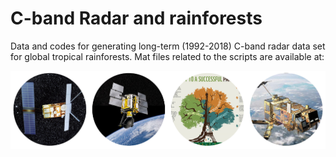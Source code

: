 # C-band Radar and rainforests
Data and codes for generating long-term (1992-2018) C-band radar data set for global tropical rainforests.
Mat files related to the scripts are available at:



![C-band Radar sensors for monitoring tropical forests--key to a successful paris agreement](images/radar_forest.png)
